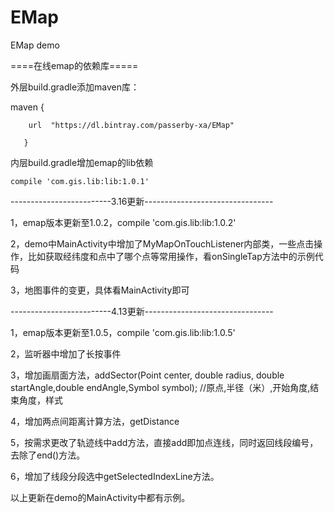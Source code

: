 # EMap
EMap demo

====在线emap的依赖库=====

外层build.gradle添加maven库：

 
 maven {
 
 		url  "https://dl.bintray.com/passerby-xa/EMap"
		
       }
       

内层build.gradle增加emap的lib依赖	  

	compile 'com.gis.lib:lib:1.0.1'   
	
	
-------------------------3.16更新--------------------------------

1，emap版本更新至1.0.2，compile 'com.gis.lib:lib:1.0.2'

2，demo中MainActivity中增加了MyMapOnTouchListener内部类，一些点击操作，比如获取经纬度和点中了哪个点等常用操作，看onSingleTap方法中的示例代码

3，地图事件的变更，具体看MainActivity即可

-------------------------4.13更新--------------------------------

1，emap版本更新至1.0.5，compile 'com.gis.lib:lib:1.0.5'

2，监听器中增加了长按事件

3，增加画扇面方法，addSector(Point center, double radius, double startAngle,double endAngle,Symbol symbol); //原点,半径（米）,开始角度,结束角度，样式

4，增加两点间距离计算方法，getDistance

5，按需求更改了轨迹线中add方法，直接add即加点连线，同时返回线段编号，去除了end()方法。

6，增加了线段分段选中getSelectedIndexLine方法。

以上更新在demo的MainActivity中都有示例。


